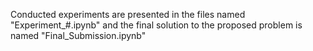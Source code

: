 Conducted experiments are presented in the files named "Experiment_#.ipynb" and the final solution to the proposed problem is named "Final_Submission.ipynb"
